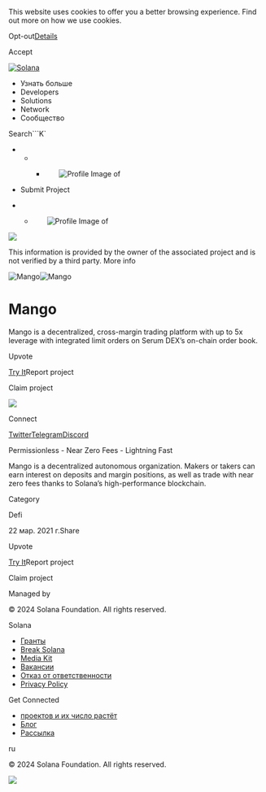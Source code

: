 This website uses cookies to offer you a better browsing experience. Find out
more on how we use cookies.

Opt-out[Details](/ru/privacy-policy#collection-of-information)

Accept

[![Solana](/_next/static/media/logotype.e4df684f.svg)](/ru)

  * Узнать больше
  * Developers
  * Solutions
  * Network
  * Сообщество

Search```K`

  *   *   * ![](data:image/svg+xml,%3csvg%20xmlns=%27http://www.w3.org/2000/svg%27%20version=%271.1%27%20width=%2728%27%20height=%2728%27/%3e)![Profile Image of ](/_next/static/media/ecosystem_user.7ebb52fa.svg)

  * Submit Project
  *   * ![](data:image/svg+xml,%3csvg%20xmlns=%27http://www.w3.org/2000/svg%27%20version=%271.1%27%20width=%2728%27%20height=%2728%27/%3e)![Profile Image of ](/_next/static/media/ecosystem_user.7ebb52fa.svg)

![](/_next/image?url=%2F_next%2Fstatic%2Fmedia%2Fhero.631479cd.png&w=3840&q=75)

This information is provided by the owner of the associated project and is not
verified by a third party. More info

![Mango](/_next/image?url=%2Fapi%2Fprojectimg%2Fckwgwilfd38506eysxniku8quh%3Ftype%3DLOGO&w=3840&q=75)![Mango](/_next/image?url=%2Fapi%2Fprojectimg%2Fckwgwilfd38506eysxniku8quh%3Ftype%3DLOGO&w=3840&q=75)

# Mango

Mango is a decentralized, cross-margin trading platform with up to 5x leverage
with integrated limit orders on Serum DEX’s on-chain order book.

Upvote

[Try It](https://mango.markets/)Report project

Claim project

![](/api/projectimg/ckwgwilfd38506eysxniku8quh?type=IMG&number=0)

Connect

[Twitter](https://twitter.com/mangomarkets)[Telegram](https://t.me/mango_markets)[Discord](https://discord.com/invite/pV5mybZYY8)

Permissionless - Near Zero Fees - Lightning Fast

Mango is a decentralized autonomous organization. Makers or takers can earn
interest on deposits and margin positions, as well as trade with near zero
fees thanks to Solana’s high-performance blockchain.

Category

Defi

22 мар. 2021 г.Share

Upvote

[Try It](https://mango.markets/)Report project

Claim project

Managed by

[](/ru)

[](/youtube)[](/twitter)[](/discord)[](/reddit)[](/github)[](/telegram)

© 2024 Solana Foundation. All rights reserved.

Solana

  * [Гранты](https://solana.org/grants)
  * [Break Solana](https://break.solana.com/)
  * [Media Kit](/ru/branding)
  * [Вакансии](https://jobs.solana.com/)
  * [Отказ от ответственности](/ru/tos)
  * [Privacy Policy](/ru/privacy-policy)

Get Connected

  * [проектов и их число растёт](/ru/ecosystem)
  * [Блог](/ru/news)
  * [Рассылка](/ru/newsletter)

ru

© 2024 Solana Foundation. All rights reserved.

![](/api/projectimg/ckwgwilfd38506eysxniku8quh?type=IMG&number=0)

